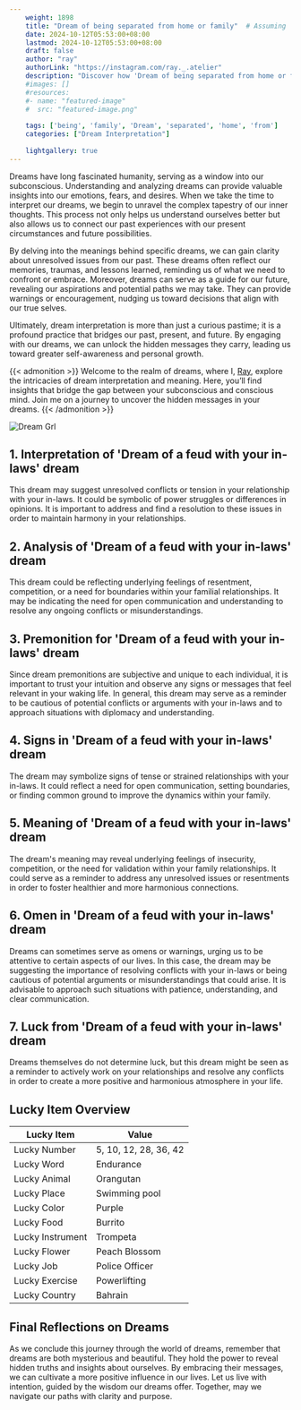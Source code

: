 ```yaml
---
    weight: 1898
    title: "Dream of being separated from home or family"  # Assuming 'title' column exists
    date: 2024-10-12T05:53:00+08:00
    lastmod: 2024-10-12T05:53:00+08:00
    draft: false
    author: "ray"
    authorLink: "https://instagram.com/ray._.atelier"
    description: "Discover how 'Dream of being separated from home or family' can interpret your future and uncover its significant meanings in your life."
    #images: []
    #resources:
    #- name: "featured-image"
    #  src: "featured-image.png"
    
    tags: ['being', 'family', 'Dream', 'separated', 'home', 'from']
    categories: ["Dream Interpretation"]
    
    lightgallery: true
---
```

    
Dreams have long fascinated humanity, serving as a window into our subconscious. Understanding and analyzing dreams can provide valuable insights into our emotions, fears, and desires. When we take the time to interpret our dreams, we begin to unravel the complex tapestry of our inner thoughts. This process not only helps us understand ourselves better but also allows us to connect our past experiences with our present circumstances and future possibilities.

By delving into the meanings behind specific dreams, we can gain clarity about unresolved issues from our past. These dreams often reflect our memories, traumas, and lessons learned, reminding us of what we need to confront or embrace. Moreover, dreams can serve as a guide for our future, revealing our aspirations and potential paths we may take. They can provide warnings or encouragement, nudging us toward decisions that align with our true selves.

Ultimately, dream interpretation is more than just a curious pastime; it is a profound practice that bridges our past, present, and future. By engaging with our dreams, we can unlock the hidden messages they carry, leading us toward greater self-awareness and personal growth.

{{< admonition >}}
Welcome to the realm of dreams, where I, [Ray](https://instagram.com/ray._.atelier), explore the intricacies of dream interpretation and meaning. Here, you’ll find insights that bridge the gap between your subconscious and conscious mind. Join me on a journey to uncover the hidden messages in your dreams.
{{< /admonition >}}

![Dream Grl](https://cdn.pixabay.com/photo/2017/11/02/03/35/gothic-2910057_1280.jpg "Dream Grl")

## 1. Interpretation of 'Dream of a feud with your in-laws' dream
 This dream may suggest unresolved conflicts or tension in your relationship with your in-laws. It could be symbolic of power struggles or differences in opinions. It is important to address and find a resolution to these issues in order to maintain harmony in your relationships.

## 2. Analysis of 'Dream of a feud with your in-laws' dream
 This dream could be reflecting underlying feelings of resentment, competition, or a need for boundaries within your familial relationships. It may be indicating the need for open communication and understanding to resolve any ongoing conflicts or misunderstandings.

## 3. Premonition for 'Dream of a feud with your in-laws' dream
 Since dream premonitions are subjective and unique to each individual, it is important to trust your intuition and observe any signs or messages that feel relevant in your waking life. In general, this dream may serve as a reminder to be cautious of potential conflicts or arguments with your in-laws and to approach situations with diplomacy and understanding.

## 4. Signs in 'Dream of a feud with your in-laws' dream
 The dream may symbolize signs of tense or strained relationships with your in-laws. It could reflect a need for open communication, setting boundaries, or finding common ground to improve the dynamics within your family.

## 5. Meaning of 'Dream of a feud with your in-laws' dream
 The dream's meaning may reveal underlying feelings of insecurity, competition, or the need for validation within your family relationships. It could serve as a reminder to address any unresolved issues or resentments in order to foster healthier and more harmonious connections.

## 6. Omen in 'Dream of a feud with your in-laws' dream
 Dreams can sometimes serve as omens or warnings, urging us to be attentive to certain aspects of our lives. In this case, the dream may be suggesting the importance of resolving conflicts with your in-laws or being cautious of potential arguments or misunderstandings that could arise. It is advisable to approach such situations with patience, understanding, and clear communication.

## 7. Luck from 'Dream of a feud with your in-laws' dream
 Dreams themselves do not determine luck, but this dream might be seen as a reminder to actively work on your relationships and resolve any conflicts in order to create a more positive and harmonious atmosphere in your life.

## Lucky Item Overview
| Lucky Item          | Value              |
|---------------|--------------------|
| Lucky Number        | 5, 10, 12, 28, 36, 42  |
| Lucky Word          | Endurance |
| Lucky Animal        | Orangutan |
| Lucky Place         | Swimming pool     |
| Lucky Color         | Purple     |
| Lucky Food          | Burrito      |
| Lucky Instrument    | Trompeta |
| Lucky Flower        | Peach Blossom    |
| Lucky Job           | Police Officer       |
| Lucky Exercise      | Powerlifting  |
| Lucky Country       | Bahrain    |


##  Final Reflections on Dreams

As we conclude this journey through the world of dreams, remember that dreams are both mysterious and beautiful. They hold the power to reveal hidden truths and insights about ourselves. By embracing their messages, we can cultivate a more positive influence in our lives. Let us live with intention, guided by the wisdom our dreams offer. Together, may we navigate our paths with clarity and purpose.
